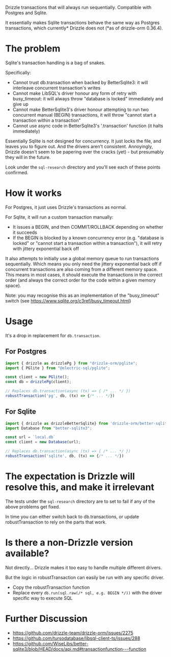 Drizzle transactions that will always run sequentially. Compatible with Postgres and Sqlite. 

It essentially makes Sqlite transactions behave the same way as Postgres transactions, which currently* Drizzle does not (*as of drizzle-orm 0.36.4).

# The problem

Sqlite's transaction handling is a bag of snakes. 

Specifically:
- Cannot trust db.transaction when backed by BetterSqlite3: it will interleave concurrent transaction's writes
- Cannot make LibSQL's driver honour any form of retry with busy_timeout: it will always throw "database is locked" immediately and give up
- Cannot make BetterSqlite3's driver honour attempting to run two concurrent manual (BEGIN) transactions, it will throw "cannot start a transaction within a transaction"
- Cannot use async code in BetterSqlite3's '.transaction' function (it halts immediately)

Essentially Sqlite is not designed for concurrency. It just locks the file, and leaves you to figure out. And the drivers aren't consistent. Annoyingly, Drizzle doesn't seem to be papering over the cracks (yet) - but presumably they will in the future.

Look under the `sql-research` directory and you'll see each of these points confirmed. 

# How it works 

For Postgres, it just uses Drizzle's transactions as normal. 

For Sqlite, it will run a custom transaction manually: 
- It issues a BEGIN, and then COMMIT/ROLLBACK depending on whether it succeeds
- If the BEGIN is blocked by a known concurrency error (e.g. "database is locked" or "cannot start a transaction within a transaction"), it will retry with jittery exponential back off 

It also attempts to initially use a global memory queue to run transactions sequentially. Which means you only need the jittery exponential back off if concurrent transactions are also coming from a different memory space. This means in most cases, it should execute the transactions in the correct order (and always the correct order for the code within a given memory space). 

Note: you may recognise this as an implementation of the "busy_timeout" switch (see https://www.sqlite.org/c3ref/busy_timeout.html)

# Usage

It's a drop in replacement for `db.transaction`. 

## For Postgres 
```typescript
import { drizzle as drizzlePg } from "drizzle-orm/pglite";
import { PGlite } from "@electric-sql/pglite";

const client = new PGlite();
const db = drizzlePg(client);

// Replaces db.transaction(async (tx) => { /* ... */ })
robustTransaction('pg', db, (tx) => {/* ... */})

```

## For Sqlite

```typescript
import { drizzle as drizzleBetterSqlite} from 'drizzle-orm/better-sqlite3';
import Database from "better-sqlite3";

const url = `local.db`
const client = new Database(url);

// Replaces db.transaction(async (tx) => { /* ... */ })
robustTransaction('sqlite', db, (tx) => {/* ... */})

```

# The expectation is Drizzle will resolve this, and make it irrelevant

The tests under the `sql-research` directory are to set to fail if any of the above problems get fixed. 

In time you can either switch back to db.transactions, or update robustTransaction to rely on the parts that work.

# Is there a non-Drizzle version available? 

Not directly... Drizzle makes it too easy to handle multiple different drivers. 

But the logic in robustTransaction can easily be run with any specific driver. 
- Copy the robustTransaction function
- Replace every `db.run(sql.raw(/* sql, e.g. BEGIN */))` with the driver specific way to execute SQL 

# Further Discussion

- https://github.com/drizzle-team/drizzle-orm/issues/2275 
- https://github.com/tursodatabase/libsql-client-ts/issues/288 
- https://github.com/WiseLibs/better-sqlite3/blob/HEAD/docs/api.md#transactionfunction---function  